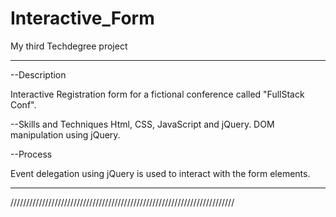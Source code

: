 # Interactive_Form
 My third Techdegree project
***********************************************************************

--Description

Interactive Registration form for a fictional conference called "FullStack Conf".


--Skills and Techniques
Html, CSS, JavaScript and jQuery.
DOM manipulation using jQuery.

--Process

Event delegation using jQuery is used to interact with the form elements.


***********************************************************************
///////////////////////////////////////////////////////////////////////